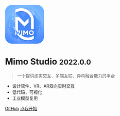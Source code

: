 ![logo](_media/icon.svg)

# Mimo Studio  <small>2022.0.0</small>

> 一个提供虚实交互、多端互联、异构融合能力的平台

- 设计软件、VR、AR双向实时交互
- 低代码，可视化
- 工业模型复用

[GitHub](https://github.com/mimovr/documents)
[点我开始](#mimo-studio)
